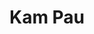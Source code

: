 <!DOCTYPE html>
<html>

<head>
  <meta charset=utf-8 />
  <title> Team Kam Pau </title>
</head>
  
<body>
  <h1>Kam Pau</h1>
</body>

</html>
